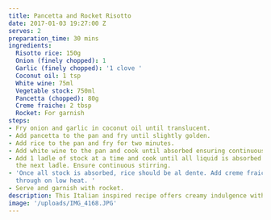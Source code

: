 ```yaml
---
title: Pancetta and Rocket Risotto
date: 2017-01-03 19:27:00 Z
serves: 2
preparation_time: 30 mins
ingredients:
  Risotto rice: 150g
  Onion (finely chopped): 1
  Garlic (finely chopped): '1 clove '
  Coconut oil: 1 tsp
  White wine: 75ml
  Vegetable stock: 750ml
  Pancetta (chopped): 80g
  Creme fraiche: 2 tbsp
  Rocket: For garnish
steps:
- Fry onion and garlic in coconut oil until translucent.
- Add pancetta to the pan and fry until slightly golden.
- Add rice to the pan and fry for two minutes.
- Add white wine to the pan and cook until absorbed ensuring continuous stirring.
- Add 1 ladle of stock at a time and cook until all liquid is absorbed before adding
  the next ladle. Ensure continuous stirring.
- 'Once all stock is absorbed, rice should be al dente. Add creme fraiche and stir
  through on low heat. '
- Serve and garnish with rocket.
description: This Italian inspired recipe offers creamy indulgence with none of the guilt.
image: '/uploads/IMG_4168.JPG'
---
```

